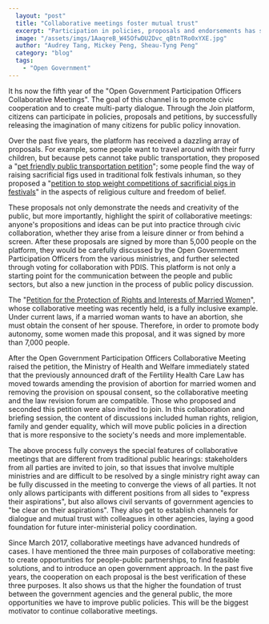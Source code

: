 ```yaml
---
  layout: "post"
  title: "Collaborative meetings foster mutual trust"
  excerpt: "Participation in policies, proposals and endorsements has successfully unleashed the imagination of many people for public policy innovation."
  image: "/assets/imgs/1AaqreB_W45OfwDU2Dvc_qBtnTRo0xYXE.jpg"
  author: "Audrey Tang, Mickey Peng, Sheau-Tyng Peng"
  category: "blog"
  tags: 
    - "Open Government"
---
```


It hs now the fifth year of the "Open Government Participation Officers Collaborative Meetings". The goal of this channel is to promote civic cooperation and to create multi-party dialogue. Through the Join platform, citizens can participate in policies, proposals and petitions, by successfully releasing the imagination of many citizens for public policy innovation.

Over the past five years, the platform has received a dazzling array of proposals. For example, some people want to travel around with their furry children, but because pets cannot take public transportation, they proposed a "[pet friendly public transportation petition](https://cm.pdis.nat.gov.tw/57/)"; some people find the way of raising sacrificial figs used in traditional folk festivals inhuman, so they proposed a "[petition to stop weight competitions of sacrificial pigs in festivals](https://cm.pdis.nat.gov.tw/58/)" in the aspects of religious culture and freedom of belief.

These proposals not only demonstrate the needs and creativity of the public, but more importantly, highlight the spirit of collaborative meetings: anyone's propositions and ideas can be put into practice through civic collaboration, whether they arise from a leisure dinner or from behind a screen. After these proposals are signed by more than 5,000 people on the platform, they would be carefully discussed by the Open Government Participation Officers from the various ministries, and further selected through voting for collaboration with PDIS. This platform is not only a starting point for the communication between the people and public sectors, but also a new junction in the process of public policy discussion.

The "[Petition for the Protection of Rights and Interests of Married Women](https://cm.pdis.nat.gov.tw/88/)", whose collaborative meeting was recently held, is a fully inclusive example. Under current laws, if a married woman wants to have an abortion, she must obtain the consent of her spouse. Therefore, in order to promote body autonomy, some women made this proposal, and it was signed by more than 7,000 people.

After the Open Government Participation Officers Collaborative Meeting raised the petition, the Ministry of Health and Welfare immediately stated that the previously announced draft of the Fertility Health Care Law has moved towards amending the provision of abortion for married women and removing the provision on spousal consent, so the collaborative meeting and the law revision forum are compatible. Those who proposed and seconded this petition were also invited to join. In this collaboration and briefing session, the content of discussions included human rights, religion, family and gender equality, which will move public policies in a direction that is more responsive to the society's needs and more implementable.

The above process fully conveys the special features of collaborative meetings that are different from traditional public hearings: stakeholders from all parties are invited to join, so that issues that involve multiple ministries and are difficult to be resolved by a single ministry right away can be fully discussed in the meeting to converge the views of all parties. It not only allows participants with different positions from all sides to "express their aspirations", but also allows civil servants of government agencies to "be clear on their aspirations". They also get to establish channels for dialogue and mutual trust with colleagues in other agencies, laying a good foundation for future inter-ministerial policy coordination.

Since March 2017, collaborative meetings have advanced hundreds of cases. I have mentioned the three main purposes of collaborative meeting: to create opportunities for people-public partnerships, to find feasible solutions, and to introduce an open government approach. In the past five years, the cooperation on each proposal is the best verification of these three purposes. It also shows us that the higher the foundation of trust between the government agencies and the general public, the more opportunities we have to improve public policies. This will be the biggest motivator to continue collaborative meetings.
